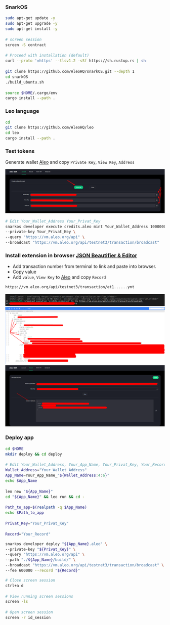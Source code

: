 ### SnarkOS
```bash
sudo apt-get update -y
sudo apt-get upgrade -y
sudo apt-get install -y

# screen session
screen -S contract

# Proceed with installation (default)
curl --proto '=https' --tlsv1.2 -sSf https://sh.rustup.rs | sh

git clone https://github.com/AleoHQ/snarkOS.git --depth 1
cd snarkOS
./build_ubuntu.sh

source $HOME/.cargo/env
cargo install --path .
```

### Leo language
```bash
cd
git clone https://github.com/AleoHQ/leo
cd leo
cargo install --path .
```
### Test tokens 
Generate wallet [Aleo](https://aleo.tools/) and copy `Private Key`, `View Key`, `Address`

![](https://github.com/88Mikhail88/My_Images/blob/main/Aleo/Screenshot_1.png)
```bash
# Edit Your_Wallet_Address Your_Privat_Key
snarkos developer execute credits.aleo mint Your_Wallet_Address 100000000u64 \
--private-key Your_Privat_Key \
--query "https://vm.aleo.org/api" \
--broadcast "https://vm.aleo.org/api/testnet3/transaction/broadcast"
```
### Install extension in browser [JSON Beautifier & Editor](https://chrome.google.com/webstore/detail/json-beautifier-editor/lpopeocbeepakdnipejhlpcmifheolpl/related)

- Add transaction number from terminal to link and paste into browser.
- Copy value
- Add `value`, `View Key` to [Aleo](https://aleo.tools/) and copy `Record`
```bash
https://vm.aleo.org/api/testnet3/transaction/at1......ynt
```

![](https://github.com/88Mikhail88/My_Images/blob/main/Aleo/Screenshot_2.png)
![](https://github.com/88Mikhail88/My_Images/blob/main/Aleo/Screenshot_3.png)
![](https://github.com/88Mikhail88/My_Images/blob/main/Aleo/Screenshot_4.png)

### Deploy app
```bash
cd $HOME
mkdir deploy && cd deploy

# Edit Your_Wallet_Address, Your_App_Name, Your_Privat_Key, Your_Record
Wallet_Address="Your_Wallet_Address"
App_Name=Your_App_Name_"${Wallet_Address:4:6}"
echo $App_Name

leo new "${App_Name}"
cd "${App_Name}" && leo run && cd -

Path_to_app=$(realpath -q $App_Name)
echo $Path_to_app

Privat_Key="Your_Privat_Key"

Record="Your_Record"
```

```bash
snarkos developer deploy "${App_Name}.aleo" \
--private-key "${Privat_Key}" \
--query "https://vm.aleo.org/api" \
--path "./${App_Name}/build/" \
--broadcast "https://vm.aleo.org/api/testnet3/transaction/broadcast" \
--fee 600000 --record "${Record}"
```

```bash
# Close screen session
ctrl+a d

# View running screen sessions
screen -ls

# Open screen session
screen -r id_session
```
